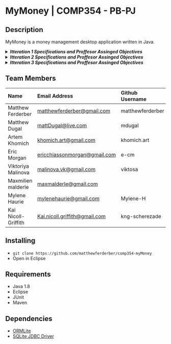 # MyMoney | COMP354 - PB-PJ

## Description

MyMoney is a money management desktop application written in Java.




<details>
  <summary> <em><strong> Itteration 1 Specifications and Proffesor Assinged Objectives </strong></em> </summary>
  <h3> Iteration 1</h3>
  <h4> Document: </h4>  
Software requirements specification (for all user stories). Each team will
be responsible to independently refine the user stories into software requirements. (Your
team is your customer.)
  <h4> Use Case: </h4>
For your team work in this course, you should aim to have at least one use case per team
member. <strong>However, for the first increment, you should decide on three basic use cases that
can be implemented in one week.</strong>
  <h4> Lab Goals: </h4>
<strong>Laboratory Week 4</strong>: Present your working version of the system for iteration 1. The
team meeting should review what needs to be done over the next week to get the application
ready for submission; the team should review status of the document, and review
the timeline overall for iteration 1, assigned tasks and deadlines, for both the software
and the document to be ready for submission.<br/><br/>
 <strong>Tutorial Week 5: Laboratory Week 5:</strong> Last minute scrum to resolve remaining work
for software and document submission. Do not forget to write minutes of meetings and
individual diaries, and place these on the repository under version control. Do not forget
to submit software, document, diary. Submit to EAS under required category: Documents
should be submitted as “project 1”; Source code as “programming assignment 1”; diary
as “theory assignment 1”.
Submission at end of Week 5.<br/><br/>
<strong>Personal Study Week 5 and 6: </strong>Review course material for Quiz 1. Pay particular
attention to how the lectures relate to your project work. Web page should have questions
to guide your study. Review what you covered in tutorials for Iteration 1: domain model,
use cases, TDD, MVC.
</details>


<details>
  <summary> <em><strong> Itteration 2 Specifications and Proffesor Assinged Objectives </strong></em> </summary>
  <h3> Iteration 2 </h3>
  <h4>Document:</h4>
  Architectural and detailed design specification (for all user stories)<br><br>
  <h4> Lab Goals: </h4>
<strong>Laboratory Week 6:</strong> Team meeting to celebrate submission of Iteration 1; discuss rotation
of roles for Iteration 2; select use cases for Iteration 2; and agree on task assignments,
deadlines, and overall timeline. Possible de-brief on what worked well and what did not
work well on Iteration 1. Possible plan to fix any remaining issues in software for Iteration
1.<br/><br/>
<strong>Laboratory Week 7:</strong> Documenters should review Latex and create a sample document.
Coders should review JUnit and create sample unit tests. The team should meet and
resolve any misunderstandings for Iteration 2 about the domain model and use cases;
hear how the Coders plan to implement their assigned use case; hear what issues the
Documenters have, and what content/information they need. Everyone can help create
sample data for person X as needed by the unit tests. Review the timeline overall for
iteration 2, assigned tasks and deadlines.<br/><br/>
<strong>Laboratory Week 8:</strong> Present your working version of the system for iteration 2. The
team meeting should review what needs to be done over the next week to get the application
ready for submission; the team should review status of the document, and review
the timeline overall for iteration 2, assigned tasks and deadlines, for both the software
and the document to be ready for submission.<br/><br/>
<strong>Tutorial Week 9: Laboratory Week 9:</strong> Last minute scrum to resolve remaining work
for software and document submission. Do not forget to write minutes of meetings and
individual diaries, and place these on the repository under version control. Do not forget
to submit software, document, diary. Submit to EAS under required category: Documents
should be submitted as “project 2”; Source code as “programming assignment 2”; diary
as “theory assignment 2”.
Submission at end of Week 9.
</details>





<details>
  <summary> <em><strong> Itteration 3 Specifications and Proffesor Assinged Objectives </strong></em> </summary>
  <h3> Iteration 3  </h3>
  <h4> Document: </h4> 
  Test plan and test report
  <h4> Lab Goals: </h4>
<strong>Laboratory Week 10:</strong> Team meeting to celebrate submission of Iteration 2; discuss
rotation of roles for Iteration 3; select use cases for Iteration 3; and agree on task assignments,
deadlines, and overall timeline. Possible de-brief on what worked well and what
did not work well on Iteration 2. Possible plan to fix any remaining issues in software for
Iteration 2.<br/><br/>
<strong>Personal Study Week 10 and 11:</strong> Review course material for Quiz 2. Pay particular
attention to how the lectures relate to your project work. Web page should have questions
to guide your study. Review what you covered in tutorials.<br/><br/>
<strong>Laboratory Week 11:</strong> Present your working version of the system for iteration 3.
The team meeting should review what needs to be done over the next week to get the
application ready for submission; the team should review status of the document, and
review the timeline overall for iteration 3, assigned tasks and deadlines, for both the
software and the document to be ready for submission.<br/><br/>
<strong>Tutorial Week 12: Laboratory Week 12:</strong> Last minute scrum to resolve remaining
work for software and document submission. Do not forget to write minutes of meetings
and individual diaries, and place these on the repository under version control. Do not
forget to submit software, document, diary. Submit to EAS under required category:
Documents should be submitted as “project 3”; Source code as “programming assignment
3”; diary as “theory assignment 3”.
Submission at end of Week 12.<br/><br/>
<strong>Tutorial Week 13: Laboratory Week 13:</strong> Final project presentations and demos will
be scheduled
</details>




## Team Members

| Name               | Email Address                  | Github Username   | Role(Iteration 1)             
| :----------------  | :----------------------------  | :---------------- |:---------------- 
| Matthew Ferderber  | matthewferderber@gmail.com     | matthewferderber  | Coder
| Matthew Dugal      | mattDugal@live.com             | mdugal            | Coder
| Artem Khomich      | khomich.art@gmail.com          | khomich.art       | Coder
| Eric Morgan        | ericchiassonmorgan@gmail.com   | e-cm              | Documentation
| Viktoriya Malinova | malinova.vk@gmail.com          | viktosa           | Documentation
| Maxmilien malderle | maxmalderle@gmail.com          |                   | Documentation
| Mylene Haurie      | mylenehaurie@gmail.com         | Mylene-H          | Organizer
| Kai Nicoll-Griffith| Kai.nicoll.griffith@gmail.com  | kng-scherezade    | Organizer


## Installing

- `git clone https://github.com/matthewferderber/comp354-myMoney`
- Open in Eclipse

## Requirements

- Java 1.8
- Eclipse
- JUnit
- Maven

## Dependencies

- [ORMLite](http://ormlite.com/)
- [SQLite JDBC Driver](https://github.com/xerial/sqlite-jdbc)
